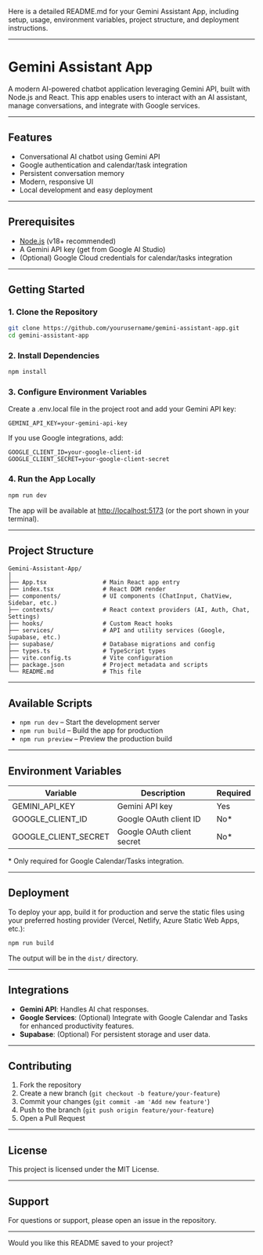 Here is a detailed README.md for your Gemini Assistant App, including setup, usage, environment variables, project structure, and deployment instructions.

---

# Gemini Assistant App

A modern AI-powered chatbot application leveraging Gemini API, built with Node.js and React. This app enables users to interact with an AI assistant, manage conversations, and integrate with Google services.

---

## Features

- Conversational AI chatbot using Gemini API
- Google authentication and calendar/task integration
- Persistent conversation memory
- Modern, responsive UI
- Local development and easy deployment

---

## Prerequisites

- [Node.js](https://nodejs.org/) (v18+ recommended)
- A Gemini API key (get from Google AI Studio)
- (Optional) Google Cloud credentials for calendar/tasks integration

---

## Getting Started

### 1. Clone the Repository

```sh
git clone https://github.com/yourusername/gemini-assistant-app.git
cd gemini-assistant-app
```

### 2. Install Dependencies

```sh
npm install
```

### 3. Configure Environment Variables

Create a .env.local file in the project root and add your Gemini API key:

```
GEMINI_API_KEY=your-gemini-api-key
```

If you use Google integrations, add:

```
GOOGLE_CLIENT_ID=your-google-client-id
GOOGLE_CLIENT_SECRET=your-google-client-secret
```

### 4. Run the App Locally

```sh
npm run dev
```

The app will be available at [http://localhost:5173](http://localhost:5173) (or the port shown in your terminal).

---

## Project Structure

```
Gemini-Assistant-App/
│
├── App.tsx                # Main React app entry
├── index.tsx              # React DOM render
├── components/            # UI components (ChatInput, ChatView, Sidebar, etc.)
├── contexts/              # React context providers (AI, Auth, Chat, Settings)
├── hooks/                 # Custom React hooks
├── services/              # API and utility services (Google, Supabase, etc.)
├── supabase/              # Database migrations and config
├── types.ts               # TypeScript types
├── vite.config.ts         # Vite configuration
├── package.json           # Project metadata and scripts
└── README.md              # This file
```

---

## Available Scripts

- `npm run dev` – Start the development server
- `npm run build` – Build the app for production
- `npm run preview` – Preview the production build

---

## Environment Variables

| Variable                | Description                        | Required |
|-------------------------|------------------------------------|----------|
| GEMINI_API_KEY          | Gemini API key                     | Yes      |
| GOOGLE_CLIENT_ID        | Google OAuth client ID             | No*      |
| GOOGLE_CLIENT_SECRET    | Google OAuth client secret         | No*      |

\* Only required for Google Calendar/Tasks integration.

---

## Deployment

To deploy your app, build it for production and serve the static files using your preferred hosting provider (Vercel, Netlify, Azure Static Web Apps, etc.):

```sh
npm run build
```

The output will be in the `dist/` directory.

---

## Integrations

- **Gemini API**: Handles AI chat responses.
- **Google Services**: (Optional) Integrate with Google Calendar and Tasks for enhanced productivity features.
- **Supabase**: (Optional) For persistent storage and user data.

---

## Contributing

1. Fork the repository
2. Create a new branch (`git checkout -b feature/your-feature`)
3. Commit your changes (`git commit -am 'Add new feature'`)
4. Push to the branch (`git push origin feature/your-feature`)
5. Open a Pull Request

---

## License

This project is licensed under the MIT License.

---

## Support

For questions or support, please open an issue in the repository.

---

Would you like this README saved to your project?